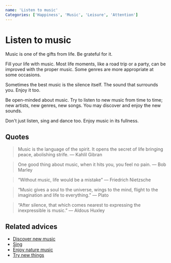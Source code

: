 ```yaml
---
name: 'Listen to music'
Categories: ['Happiness', 'Music', 'Leisure', 'Attention']
---
```

# Listen to music

Music is one of the gifts from life. Be grateful for it.

Fill your life with music. Most life moments, like a road trip or a party, can be improved with the proper music. Some genres are more appropriate at some occasions. 

Sometimes the best music is the silence itself. The sound that surrounds you. Enjoy it too.

Be open-minded about music. Try to listen to new music from time to time; new artists, new genres, new songs. You may discover and enjoy the new sounds.

Don't just listen, sing and dance too. Enjoy music in its fullness.

## Quotes

> Music is the language of the spirit. It opens the secret of life bringing peace, abolishing strife. ― Kahlil Gibran

> One good thing about music, when it hits you, you feel no pain. ― Bob Marley

> “Without music, life would be a mistake” ― Friedrich Nietzsche

> “Music gives a soul to the universe, wings to the mind, flight to the imagination and life to everything.” ― Plato

> “After silence, that which comes nearest to expressing the inexpressible is music.” ― Aldous Huxley

## Related advices

- [Discover new music](../Discover%20new%20music/index.md)
- [Sing](../Sing/index.md)
- [Enjoy nature music](../Enjoy%20nature%20music/index.md)
- [Try new things](../Try%20new%20things/index.md)